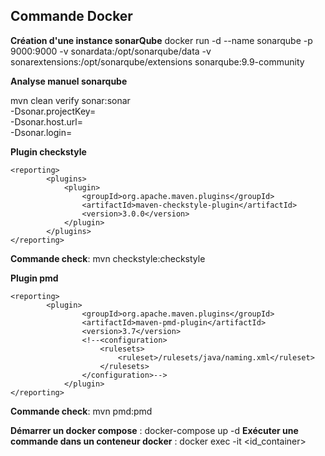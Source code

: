 ## Commande Docker 

**Création d'une instance sonarQube**
docker run -d --name sonarqube -p 9000:9000 -v sonardata:/opt/sonarqube/data -v sonarextensions:/opt/sonarqube/extensions sonarqube:9.9-community

**Analyse manuel sonarqube**

mvn clean verify sonar:sonar \
-Dsonar.projectKey= \
-Dsonar.host.url= \
-Dsonar.login=

**Plugin checkstyle**
```maven
<reporting>
        <plugins>
            <plugin>
                <groupId>org.apache.maven.plugins</groupId>
                <artifactId>maven-checkstyle-plugin</artifactId>
                <version>3.0.0</version>
            </plugin>
        </plugins>
</reporting>
```
**Commande check**: mvn checkstyle:checkstyle

**Plugin pmd**
```maven
<reporting>
        <plugin>
                <groupId>org.apache.maven.plugins</groupId>
                <artifactId>maven-pmd-plugin</artifactId>
                <version>3.7</version>
                <!--<configuration>
                    <rulesets>
                        <ruleset>/rulesets/java/naming.xml</ruleset>
                    </rulesets>
                </configuration>-->
            </plugin>
</reporting>
```
**Commande check**: mvn pmd:pmd


**Démarrer un docker compose** : docker-compose up -d
**Exécuter une commande dans un conteneur docker** : docker exec -it <id_container> <command>

